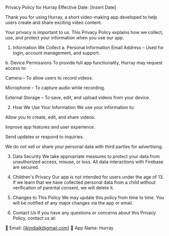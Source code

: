 Privacy Policy for Hurray
Effective Date: [Insert Date]

Thank you for using Hurray, a short video-making app developed to help users create and share exciting video content.

Your privacy is important to us. This Privacy Policy explains how we collect, use, and protect your information when you use our app.

1. Information We Collect
a. Personal Information
Email Address – Used for login, account management, and support.

b. Device Permissions
To provide full app functionality, Hurray may request access to:

Camera – To allow users to record videos.

Microphone – To capture audio while recording.

External Storage – To save, edit, and upload videos from your device.

2. How We Use Your Information
We use your information to:

Allow you to create, edit, and share videos.

Improve app features and user experience.

Send updates or respond to inquiries.

We do not sell or share your personal data with third parties for advertising.

3. Data Security
We take appropriate measures to protect your data from unauthorized access, misuse, or loss. All data interactions with Firebase are secured.

4. Children's Privacy
Our app is not intended for users under the age of 13. If we learn that we have collected personal data from a child without verification of parental consent, we will delete it.

5. Changes to This Policy
We may update this policy from time to time. You will be notified of any major changes via the app or email.

6. Contact Us
If you have any questions or concerns about this Privacy Policy, contact us at:

📧 Email: [jkindiajk@gmail.com]
📱 App Name: Hurray
